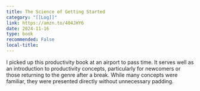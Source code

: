 ```yaml
---
title: The Science of Getting Started
category: "[[Log]]"
link: https://amzn.to/404JHY6
date: 2024-11-16
type: book
recommended: False
local-title: 
---
```

I picked up this productivity book at an airport to pass time. It serves well as an introduction to productivity concepts, particularly for newcomers or those returning to the genre after a break.  While many concepts were familiar, they were presented directly without unnecessary padding.